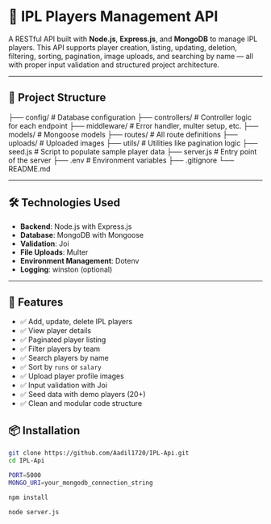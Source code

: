 # 🏏 IPL Players Management API

A RESTful API built with **Node.js**, **Express.js**, and **MongoDB** to manage IPL players. This API supports player creation, listing, updating, deletion, filtering, sorting, pagination, image uploads, and searching by name — all with proper input validation and structured project architecture.

---


## 📁 Project Structure

├── config/ # Database configuration
├── controllers/ # Controller logic for each endpoint
├── middleware/ # Error handler, multer setup, etc.
├── models/ # Mongoose models
├── routes/ # All route definitions
├── uploads/ # Uploaded images
├── utils/ # Utilities like pagination logic
├── seed.js # Script to populate sample player data
├── server.js # Entry point of the server
├── .env # Environment variables
├── .gitignore
└── README.md


---

## 🛠️ Technologies Used

- **Backend**: Node.js with Express.js
- **Database**: MongoDB with Mongoose
- **Validation**: Joi
- **File Uploads**: Multer
- **Environment Management**: Dotenv
- **Logging**: winston (optional)

---

## 🚀 Features

- ✅ Add, update, delete IPL players
- ✅ View player details
- ✅ Paginated player listing
- ✅ Filter players by team
- ✅ Search players by name
- ✅ Sort by `runs` or `salary`
- ✅ Upload player profile images
- ✅ Input validation with Joi
- ✅ Seed data with demo players (20+)
- ✅ Clean and modular code structure

## 📦 Installation


```bash
git clone https://github.com/Aadil1720/IPL-Api.git
cd IPL-Api

PORT=5000
MONGO_URI=your_mongodb_connection_string

npm install

node server.js

